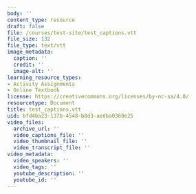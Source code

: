 ```yaml
---
body: ''
content_type: resource
draft: false
file: /courses/test-site/test_captions.vtt
file_size: 132
file_type: text/vtt
image_metadata:
  caption: ''
  credit: ''
  image-alt: ''
learning_resource_types:
- Activity Assignments
- Online Textbook
license: https://creativecommons.org/licenses/by-nc-sa/4.0/
resourcetype: Document
title: test_captions.vtt
uid: bfd4ba23-137b-4548-b8d3-aedba0360e25
video_files:
  archive_url: ''
  video_captions_file: ''
  video_thumbnail_file: ''
  video_transcript_file: ''
video_metadata:
  video_speakers: ''
  video_tags: ''
  youtube_description: ''
  youtube_id: ''
---
```

